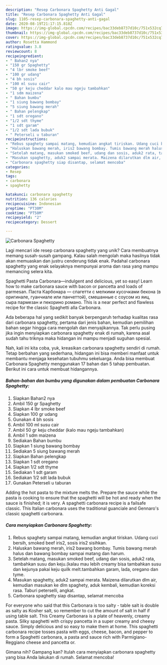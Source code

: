 ```yaml
---
description: "Resep Carbonara Spaghetty Anti Gagal"
title: "Resep Carbonara Spaghetty Anti Gagal"
slug: 1105-resep-carbonara-spaghetty-anti-gagal
date: 2020-08-19T21:17:15.818Z
image: https://img-global.cpcdn.com/recipes/bac33deb8737d10c/751x532cq70/carbonara-spaghetty-foto-resep-utama.jpg
thumbnail: https://img-global.cpcdn.com/recipes/bac33deb8737d10c/751x532cq70/carbonara-spaghetty-foto-resep-utama.jpg
cover: https://img-global.cpcdn.com/recipes/bac33deb8737d10c/751x532cq70/carbonara-spaghetty-foto-resep-utama.jpg
author: Rosetta Hammond
ratingvalue: 3.8
reviewcount: 8
recipeingredient:
- " Bahan2 nya"
- "150 gr Spaghetty"
- "4 lbr smoke beef"
- "100 gr udang"
- "4 bh sosis"
- "100 ml susu cair"
- "50 gr keju cheddar kalo mau ngeju tambahkan"
- "1 sdm maizena"
- " Bahan bumbu"
- "1 siung bawang bombay"
- "5 siung bawang merah"
- " Bahan pelengkap"
- "1 sdt oregano"
- "1/2 sdt thyme"
- "1 sdt garam"
- "1/2 sdt lada bubuk"
- " Peterseli u taburan"
recipeinstructions:
- "Rebus spaghety sampai matang, kemudian angkat tiriskan. Udang cuci bersih, smoked beef iris2, sosis iris2 sisihkan."
- "Haluskan bawang merah, iris2 bawang bombay. Tumis bawang merah halus dan bawang bombay sampai matang dan harum."
- "Setelah matang, masukan smoked beef, udang dan sosis, aduk2 rata, tambahkan susu dan keju.(kalau mau lebih creamy bisa tambahkan susu dan kejunya pakai keju quilk melt.tambahkan garam, lada, oregano dan tyme."
- "Masukan spaghetty, aduk2 sampai merata. Maizena dilarutkan dlm air, kemudian masukan ke dlm spaghety, aduk kembali, kemudian koreksi rasa. Taburi peterselli, angkat."
- "Carbonara spaghetty siap disantap, selamat mencoba"
categories:
- Resep
tags:
- carbonara
- spaghetty

katakunci: carbonara spaghetty 
nutrition: 136 calories
recipecuisine: Indonesian
preptime: "PT30M"
cooktime: "PT50M"
recipeyield: "2"
recipecategory: Dessert

---
```



![Carbonara Spaghetty](https://img-global.cpcdn.com/recipes/bac33deb8737d10c/751x532cq70/carbonara-spaghetty-foto-resep-utama.jpg)

Lagi mencari ide resep carbonara spaghetty yang unik? Cara membuatnya memang susah-susah gampang. Kalau salah mengolah maka hasilnya tidak akan memuaskan dan justru cenderung tidak enak. Padahal carbonara spaghetty yang enak selayaknya mempunyai aroma dan rasa yang mampu memancing selera kita.

Spaghetti Pasta Carbonara—indulgent and delicious, yet so easy! Learn how to make carbonara sauce with bacon or pancetta and loads of parmesan. Паста Карбонара — спагетти с мелкими кусочками бекона (в оригинале, гуанчиале или панчеттой), смешанные с соусом из яиц, сыра пармезан и пекорино романо. This is a near perfect and flawless recipe for the classic Spaghetti alla Carbonara.

Ada beberapa hal yang sedikit banyak berpengaruh terhadap kualitas rasa dari carbonara spaghetty, pertama dari jenis bahan, kemudian pemilihan bahan segar hingga cara mengolah dan menyajikannya. Tak perlu pusing jika ingin menyiapkan carbonara spaghetty enak di rumah, karena asal sudah tahu triknya maka hidangan ini mampu menjadi suguhan spesial.


Nah, kali ini kita coba, yuk, kreasikan carbonara spaghetty sendiri di rumah. Tetap berbahan yang sederhana, hidangan ini bisa memberi manfaat untuk membantu menjaga kesehatan tubuhmu sekeluarga. Anda bisa membuat Carbonara Spaghetty menggunakan 17 bahan dan 5 tahap pembuatan. Berikut ini cara untuk membuat hidangannya.

<!--inarticleads1-->

##### Bahan-bahan dan bumbu yang digunakan dalam pembuatan Carbonara Spaghetty:

1. Siapkan  Bahan2 nya
1. Ambil 150 gr Spaghetty
1. Siapkan 4 lbr smoke beef
1. Siapkan 100 gr udang
1. Gunakan 4 bh sosis
1. Ambil 100 ml susu cair
1. Ambil 50 gr keju cheddar (kalo mau ngeju tambahkan)
1. Ambil 1 sdm maizena
1. Sediakan  Bahan bumbu
1. Siapkan 1 siung bawang bombay
1. Sediakan 5 siung bawang merah
1. Siapkan  Bahan pelengkap
1. Siapkan 1 sdt oregano
1. Siapkan 1/2 sdt thyme
1. Sediakan 1 sdt garam
1. Sediakan 1/2 sdt lada bubuk
1. Gunakan  Peterseli u taburan


Adding the hot pasta to the mixture melts the. Prepare the sauce while the pasta is cooking to ensure that the spaghetti will be hot and ready when the sauce is finished; it is very. A spaghetti carbonara recipe is a failsafe classic. This Italian carbonara uses the traditional guanciale and Gennaro&#39;s classic spaghetti carbonara. 

<!--inarticleads2-->

##### Cara menyiapkan Carbonara Spaghetty:

1. Rebus spaghety sampai matang, kemudian angkat tiriskan. Udang cuci bersih, smoked beef iris2, sosis iris2 sisihkan.
1. Haluskan bawang merah, iris2 bawang bombay. Tumis bawang merah halus dan bawang bombay sampai matang dan harum.
1. Setelah matang, masukan smoked beef, udang dan sosis, aduk2 rata, tambahkan susu dan keju.(kalau mau lebih creamy bisa tambahkan susu dan kejunya pakai keju quilk melt.tambahkan garam, lada, oregano dan tyme.
1. Masukan spaghetty, aduk2 sampai merata. Maizena dilarutkan dlm air, kemudian masukan ke dlm spaghety, aduk kembali, kemudian koreksi rasa. Taburi peterselli, angkat.
1. Carbonara spaghetty siap disantap, selamat mencoba


For everyone who said that this Carbonara is too salty - table salt is double as salty as Kosher salt, so remember to cut the amount of salt in half if using table salt. This Creamy Carbonara is a plate of heavenly, creamy pasta. Silky spaghetti with crispy pancetta in a super creamy and cheesy sauce. Simply delicious and so easy to make them at home. This spaghetti carbonara recipe tosses pasta with eggs, cheese, bacon, and pepper to form a Spaghetti carbonara, a pasta and sauce rich with Parmigiano-Reggiano cheese and pancetta or. 

Gimana nih? Gampang kan? Itulah cara menyiapkan carbonara spaghetty yang bisa Anda lakukan di rumah. Selamat mencoba!

